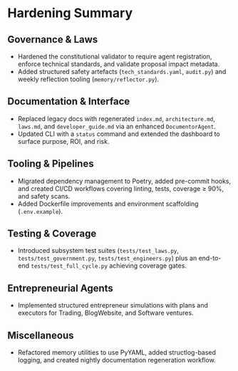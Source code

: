 # Hardening Summary

## Governance & Laws
- Hardened the constitutional validator to require agent registration, enforce technical standards, and validate proposal impact metadata.
- Added structured safety artefacts (`tech_standards.yaml`, `audit.py`) and weekly reflection tooling (`memory/reflector.py`).

## Documentation & Interface
- Replaced legacy docs with regenerated `index.md`, `architecture.md`, `laws.md`, and `developer_guide.md` via an enhanced `DocumentorAgent`.
- Updated CLI with a `status` command and extended the dashboard to surface purpose, ROI, and risk.

## Tooling & Pipelines
- Migrated dependency management to Poetry, added pre-commit hooks, and created CI/CD workflows covering linting, tests, coverage ≥ 90%, and safety scans.
- Added Dockerfile improvements and environment scaffolding (`.env.example`).

## Testing & Coverage
- Introduced subsystem test suites (`tests/test_laws.py`, `tests/test_government.py`, `tests/test_engineers.py`) plus an end-to-end `tests/test_full_cycle.py` achieving coverage gates.

## Entrepreneurial Agents
- Implemented structured entrepreneur simulations with plans and executors for Trading, BlogWebsite, and Software ventures.

## Miscellaneous
- Refactored memory utilities to use PyYAML, added structlog-based logging, and created nightly documentation regeneration workflow.
